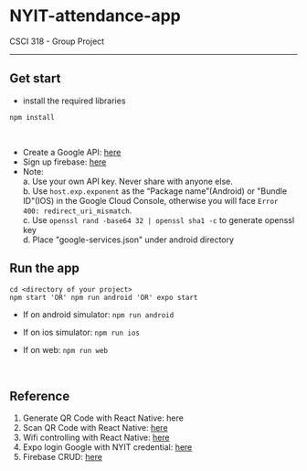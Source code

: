 # NYIT-attendance-app
CSCI 318 - Group Project

---

## Get start
  * install the required libraries<br>
  ```
  npm install
  ```
  <br>

  * Create a Google API: <a href="https://console.developers.google.com/apis/dashboard"> here </a>
  * Sign up firebase: <a href="https://console.firebase.google.com/">here</a>
  * Note: <br>
    a. Use your own API key. Never share with anyone else. <br>
    b. Use ```host.exp.exponent``` as the “Package name”(Android) or "Bundle ID"(IOS) in the Google Cloud Console, otherwise you will face ```Error 400: redirect_uri_mismatch```.<br>
    c. Use ```openssl rand -base64 32 | openssl sha1 -c``` to generate openssl key<br>
    d. Place "google-services.json" under android directory

## Run the app
  ```
  cd <directory of your project>
  npm start 'OR' npm run android 'OR' expo start

  ```

  - If on android simulator:
  ```npm run android```

  - If on ios simulator:
  ```npm run ios```

  - If on web:
  ```npm run web```
  
  <br>

## Reference
  1. Generate QR Code with React Native: <a herf="https://www.npmjs.com/package/react-native-custom-qr-codes"> here</a>
  2. Scan QR Code with React Native: <a href="https://github.com/moaazsidat/react-native-qrcode-scanner"> here</a>
  3. Wifi controlling with React Native: <a href="https://www.npmjs.com/package/react-native-wifi-reborn"> here</a>
  4. Expo login Google with NYIT credential: <a href="https://blog.expo.io/google-sign-in-with-react-native-and-expo-9cac6c392f0e"> here</a>
  5. Firebase CRUD: <a href="https://www.positronx.io/create-react-native-firebase-crud-app-with-firestore/"> here</a>
